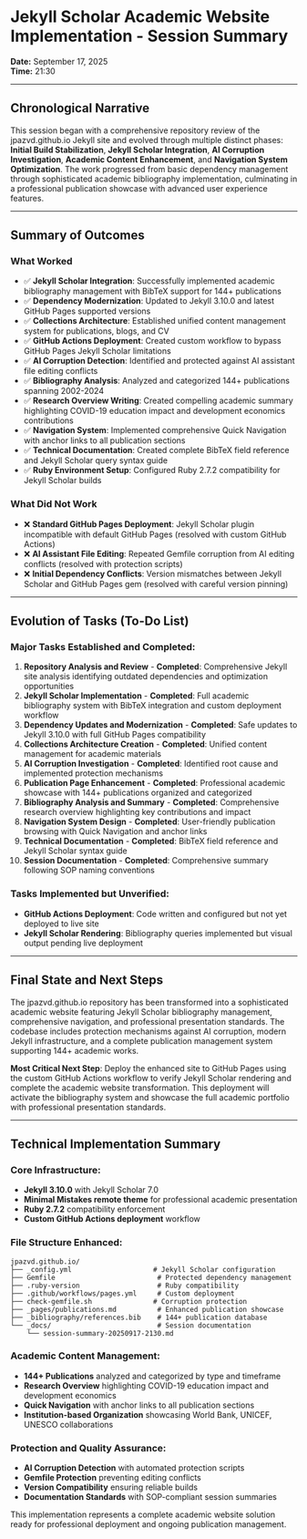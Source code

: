# Jekyll Scholar Academic Website Implementation - Session Summary

**Date:** September 17, 2025  
**Time:** 21:30  

---

## Chronological Narrative

This session began with a comprehensive repository review of the jpazvd.github.io Jekyll site and evolved through multiple distinct phases: **Initial Build Stabilization**, **Jekyll Scholar Integration**, **AI Corruption Investigation**, **Academic Content Enhancement**, and **Navigation System Optimization**. The work progressed from basic dependency management through sophisticated academic bibliography implementation, culminating in a professional publication showcase with advanced user experience features.

---

## Summary of Outcomes

### What Worked

- ✅ **Jekyll Scholar Integration**: Successfully implemented academic bibliography management with BibTeX support for 144+ publications
- ✅ **Dependency Modernization**: Updated to Jekyll 3.10.0 and latest GitHub Pages supported versions
- ✅ **Collections Architecture**: Established unified content management system for publications, blogs, and CV
- ✅ **GitHub Actions Deployment**: Created custom workflow to bypass GitHub Pages Jekyll Scholar limitations
- ✅ **AI Corruption Detection**: Identified and protected against AI assistant file editing conflicts
- ✅ **Bibliography Analysis**: Analyzed and categorized 144+ publications spanning 2002-2024
- ✅ **Research Overview Writing**: Created compelling academic summary highlighting COVID-19 education impact and development economics contributions
- ✅ **Navigation System**: Implemented comprehensive Quick Navigation with anchor links to all publication sections
- ✅ **Technical Documentation**: Created complete BibTeX field reference and Jekyll Scholar query syntax guide
- ✅ **Ruby Environment Setup**: Configured Ruby 2.7.2 compatibility for Jekyll Scholar builds

### What Did Not Work

- ❌ **Standard GitHub Pages Deployment**: Jekyll Scholar plugin incompatible with default GitHub Pages (resolved with custom GitHub Actions)
- ❌ **AI Assistant File Editing**: Repeated Gemfile corruption from AI editing conflicts (resolved with protection scripts)
- ❌ **Initial Dependency Conflicts**: Version mismatches between Jekyll Scholar and GitHub Pages gem (resolved with careful version pinning)

---

## Evolution of Tasks (To-Do List)

### Major Tasks Established and Completed:

1. **Repository Analysis and Review** - **Completed**: Comprehensive Jekyll site analysis identifying outdated dependencies and optimization opportunities
2. **Jekyll Scholar Implementation** - **Completed**: Full academic bibliography system with BibTeX integration and custom deployment workflow
3. **Dependency Updates and Modernization** - **Completed**: Safe updates to Jekyll 3.10.0 with full GitHub Pages compatibility
4. **Collections Architecture Creation** - **Completed**: Unified content management for academic materials
5. **AI Corruption Investigation** - **Completed**: Identified root cause and implemented protection mechanisms
6. **Publication Page Enhancement** - **Completed**: Professional academic showcase with 144+ publications organized and categorized
7. **Bibliography Analysis and Summary** - **Completed**: Comprehensive research overview highlighting key contributions and impact
8. **Navigation System Design** - **Completed**: User-friendly publication browsing with Quick Navigation and anchor links
9. **Technical Documentation** - **Completed**: BibTeX field reference and Jekyll Scholar syntax guide
10. **Session Documentation** - **Completed**: Comprehensive summary following SOP naming conventions

### Tasks Implemented but Unverified:

- **GitHub Actions Deployment**: Code written and configured but not yet deployed to live site
- **Jekyll Scholar Rendering**: Bibliography queries implemented but visual output pending live deployment

---

## Final State and Next Steps

The jpazvd.github.io repository has been transformed into a sophisticated academic website featuring Jekyll Scholar bibliography management, comprehensive navigation, and professional presentation standards. The codebase includes protection mechanisms against AI corruption, modern Jekyll infrastructure, and a complete publication management system supporting 144+ academic works.

**Most Critical Next Step**: Deploy the enhanced site to GitHub Pages using the custom GitHub Actions workflow to verify Jekyll Scholar rendering and complete the academic website transformation. This deployment will activate the bibliography system and showcase the full academic portfolio with professional presentation standards.

---

## Technical Implementation Summary

### Core Infrastructure:
- **Jekyll 3.10.0** with Jekyll Scholar 7.0
- **Minimal Mistakes remote theme** for professional academic presentation
- **Ruby 2.7.2** compatibility enforcement
- **Custom GitHub Actions deployment** workflow

### File Structure Enhanced:
```
jpazvd.github.io/
├── _config.yml                    # Jekyll Scholar configuration
├── Gemfile                         # Protected dependency management  
├── .ruby-version                   # Ruby compatibility
├── .github/workflows/pages.yml     # Custom deployment
├── check-gemfile.sh               # Corruption protection
├── _pages/publications.md          # Enhanced publication showcase
├── _bibliography/references.bib    # 144+ publication database
└── _docs/                          # Session documentation
    └── session-summary-20250917-2130.md
```

### Academic Content Management:
- **144+ Publications** analyzed and categorized by type and timeframe
- **Research Overview** highlighting COVID-19 education impact and development economics
- **Quick Navigation** with anchor links to all publication sections
- **Institution-based Organization** showcasing World Bank, UNICEF, UNESCO collaborations

### Protection and Quality Assurance:
- **AI Corruption Detection** with automated protection scripts
- **Gemfile Protection** preventing editing conflicts
- **Version Compatibility** ensuring reliable builds
- **Documentation Standards** with SOP-compliant session summaries

This implementation represents a complete academic website solution ready for professional deployment and ongoing publication management.